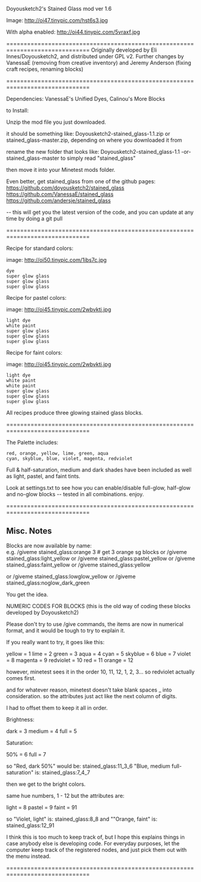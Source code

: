 
Doyousketch2's Stained Glass mod
 ver 1.6

Image: http://oi47.tinypic.com/hst6s3.jpg

With alpha enabled: http://oi44.tinypic.com/5vraxf.jpg 

==============================================================================
Originally developed by Eli Innes/Doyousketch2, and distributed 
under GPL v2.  Further changes by VanessaE (removing from creative inventory)
and Jeremy Anderson (fixing craft recipes, renaming blocks)

==============================================================================

Dependencies: VanessaE's Unified Dyes, Calinou's More Blocks

to Install:

Unzip the mod file you just downloaded.

it should be something like: Doyousketch2-stained_glass-1.1.zip
or stained_glass-master.zip, depending on where you downloaded it from

rename the new folder that looks like: 
Doyousketch2-stained_glass-1.1 -or- stained_glass-master
to simply read "stained_glass"

then move it into your Minetest mods folder.

Even better, get stained_glass from one of the github pages:
https://github.com/doyousketch2/stained_glass
https://github.com/VanessaE/stained_glass
https://github.com/andersje/stained_glass

-- this will get you the latest version of the code, and you
can update at any time by doing a git pull

==============================================================================


Recipe for standard colors:

image: http://oi50.tinypic.com/1ibs7c.jpg

	dye
	super glow glass
	super glow glass
	super glow glass


Recipe for pastel colors:

image: http://oi45.tinypic.com/2wbvkti.jpg

	light dye
	white paint
	super glow glass
	super glow glass
	super glow glass


Recipe for faint colors:

image: http://oi45.tinypic.com/2wbvkti.jpg

	light dye
	white paint
	white paint
	super glow glass
	super glow glass
	super glow glass


All recipes produce three glowing stained glass blocks.


==============================================================================


The Palette includes:

	red, orange, yellow, lime, green, aqua
	cyan, skyblue, blue, violet, magenta, redviolet

Full & half-saturation, medium and dark shades have been included
as well as light, pastel, and faint tints.

Look at settings.txt to see how you can enable/disable full-glow, half-glow and no-glow blocks -- tested in all combinations.  enjoy.


==============================================================================


Misc. Notes
-----------

Blocks are now available by name:  
e.g.  /giveme stained_glass:orange 3 #  get 3 orange sg blocks
or /giveme stained_glass:light_yellow
or /giveme stained_glass:pastel_yellow
or /giveme stained_glass:faint_yellow
or /giveme stained_glass:yellow

or /giveme stained_glass:lowglow_yellow
or /giveme stained_glass:noglow_dark_green

You get the idea.  


NUMERIC CODES FOR BLOCKS  (this is the old way of coding these blocks
developed by Doyousketch2)

Please don't try to use /give commands, the items are now in numerical format,
and it would be tough to try to explain it.

If you really want to try, it goes like this:

yellow    = 1
lime      = 2
green     = 3
aqua      = 4
cyan      = 5
skyblue   = 6
blue      = 7
violet    = 8
magenta   = 9
redviolet = 10
red       = 11
orange    = 12


however, minetest sees it in the order 10, 11, 12, 1, 2, 3...
so redviolet actually comes first.

and for whatever reason, minetest doesn't take blank spaces _ into consideration.
so the attributes just act like the next column of digits.

I had to offset them to keep it all in order.

Brightness:

dark   = 3
medium = 4
full   = 5

Saturation:

50%    = 6
full   = 7

so "Red, dark 50%"  would be: stained_glass:11_3_6
"Blue, medium full-saturation" is: stained_glass:7_4_7

then we get to the bright colors.

same hue numbers, 1 - 12
but the attributes are:

light  = 8
pastel = 9
faint  = 91

so "Violet, light" is: stained_glass:8_8
and ""Orange, faint" is: stained_glass:12_91

I think this is too much to keep track of, but I hope this explains things in case anybody else is developing code.
For everyday purposes, let the computer keep track of the registered nodes, and just pick them out with the menu instead.


==============================================================================


